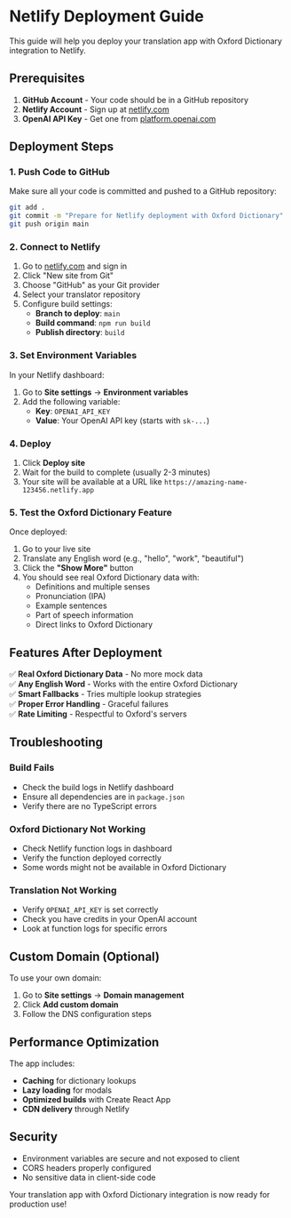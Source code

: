 # Netlify Deployment Guide

This guide will help you deploy your translation app with Oxford Dictionary integration to Netlify.

## Prerequisites

1. **GitHub Account** - Your code should be in a GitHub repository
2. **Netlify Account** - Sign up at [netlify.com](https://netlify.com)
3. **OpenAI API Key** - Get one from [platform.openai.com](https://platform.openai.com)

## Deployment Steps

### 1. Push Code to GitHub

Make sure all your code is committed and pushed to a GitHub repository:

```bash
git add .
git commit -m "Prepare for Netlify deployment with Oxford Dictionary"
git push origin main
```

### 2. Connect to Netlify

1. Go to [netlify.com](https://netlify.com) and sign in
2. Click "New site from Git"
3. Choose "GitHub" as your Git provider
4. Select your translator repository
5. Configure build settings:
   - **Branch to deploy**: `main`
   - **Build command**: `npm run build`
   - **Publish directory**: `build`

### 3. Set Environment Variables

In your Netlify dashboard:

1. Go to **Site settings** → **Environment variables**
2. Add the following variable:
   - **Key**: `OPENAI_API_KEY`
   - **Value**: Your OpenAI API key (starts with `sk-...`)

### 4. Deploy

1. Click **Deploy site**
2. Wait for the build to complete (usually 2-3 minutes)
3. Your site will be available at a URL like `https://amazing-name-123456.netlify.app`

### 5. Test the Oxford Dictionary Feature

Once deployed:

1. Go to your live site
2. Translate any English word (e.g., "hello", "work", "beautiful")
3. Click the **"Show More"** button
4. You should see real Oxford Dictionary data with:
   - Definitions and multiple senses
   - Pronunciation (IPA)
   - Example sentences
   - Part of speech information
   - Direct links to Oxford Dictionary

## Features After Deployment

✅ **Real Oxford Dictionary Data** - No more mock data  
✅ **Any English Word** - Works with the entire Oxford Dictionary  
✅ **Smart Fallbacks** - Tries multiple lookup strategies  
✅ **Proper Error Handling** - Graceful failures  
✅ **Rate Limiting** - Respectful to Oxford's servers  

## Troubleshooting

### Build Fails
- Check the build logs in Netlify dashboard
- Ensure all dependencies are in `package.json`
- Verify there are no TypeScript errors

### Oxford Dictionary Not Working
- Check Netlify function logs in dashboard
- Verify the function deployed correctly
- Some words might not be available in Oxford Dictionary

### Translation Not Working
- Verify `OPENAI_API_KEY` is set correctly
- Check you have credits in your OpenAI account
- Look at function logs for specific errors

## Custom Domain (Optional)

To use your own domain:

1. Go to **Site settings** → **Domain management**
2. Click **Add custom domain**
3. Follow the DNS configuration steps

## Performance Optimization

The app includes:
- **Caching** for dictionary lookups
- **Lazy loading** for modals
- **Optimized builds** with Create React App
- **CDN delivery** through Netlify

## Security

- Environment variables are secure and not exposed to client
- CORS headers properly configured
- No sensitive data in client-side code

Your translation app with Oxford Dictionary integration is now ready for production use!
